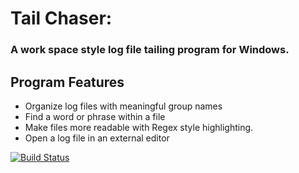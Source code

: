 # Tail Chaser:
### A work space style log file tailing program for Windows.

## Program Features


- Organize log files with meaningful group names
- Find a word or phrase within a file
- Make files more readable with Regex style highlighting.
- Open a log file in an external editor
 
[![Build Status](https://travis-ci.org/savander1/tailchaser.svg)](https://travis-ci.org/savander1/tailchaser)
